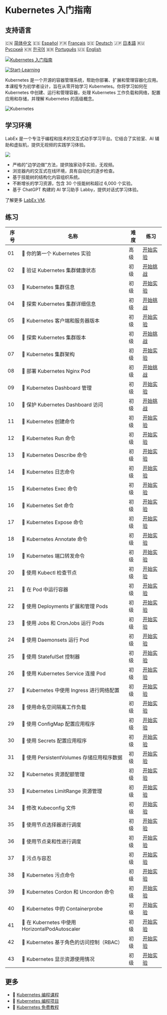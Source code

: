 # Kubernetes 入门指南

## 支持语言

🇨🇳 [简体中文](README_zh.md) 🇪🇸 [Español](README_es.md) 🇫🇷 [Français](README_fr.md) 🇩🇪 [Deutsch](README_de.md) 🇯🇵 [日本語](README_ja.md) 🇷🇺 [Русский](README_ru.md) 🇰🇷 [한국어](README_ko.md) 🇧🇷 [Português](README_pt.md) 🇺🇸 [English](README.md) 

[![Kubernetes 入门指南](https://cover-creator.labex.io/kubernetes-for-noobs.png?lang=zh)](https://labex.io/zh/courses/kubernetes-for-noobs)

[![Start-Learning](https://img.shields.io/badge/Start-Learning-whitesmoke?style=for-the-badge)](https://labex.io/zh/courses/kubernetes-for-noobs)

Kubernetes 是一个开源的容器管理系统，帮助你部署、扩展和管理容器化应用。本课程专为初学者设计，旨在从零开始学习 Kubernetes。你将学习如何在 Kubernetes 中创建、运行和管理容器，处理 Kubernetes 工作负载和网络，配置应用和存储，并理解 Kubernetes 的高级概念。

![Kubernetes](https://img.shields.io/badge/Kubernetes-whitesmoke?style=for-the-badge&logo=kubernetes)


## 学习环境

LabEx 是一个专注于编程和技术的交互式动手学习平台。它结合了实验室、AI 辅助和虚拟机，提供无视频的实践学习体验。

![](https://tutorial-screenshot.getvm.io/images/vm-1725247253.png)

- 严格的"边学边做"方法，提供独家动手实验，无视频。
- 浏览器内的交互式在线环境，具有自动化的逐步检查。
- 基于技能树的结构化内容组织系统。
- 不断增长的学习资源，包含 30 个技能树和超过 6,000 个实验。
- 基于 ChatGPT 构建的 AI 学习助手 Labby，提供对话式学习体验。

了解更多 [LabEx VM](https://support.labex.io/using-labex/virtual-machine).

## 练习

|   序号 | 名称                                            | 难度   | 练习                                                                                                                                 |
|--------|-------------------------------------------------|--------|--------------------------------------------------------------------------------------------------------------------------------------|
|     01 | 📖 你的第一个 Kubernetes 实验                   | 高级   | <a target='_blank' href='https://labex.io/zh/tutorials/kubernetes-your-first-kubernetes-lab-391133'>开始实验</a>                     |
|     02 | 🎯 验证 Kubernetes 集群健康状态                 | 初级   | <a target='_blank' href='https://labex.io/zh/tutorials/kubernetes-verify-kubernetes-cluster-health-433779'>开始挑战</a>              |
|     03 | 📖 Kubernetes 集群信息                          | 初级   | <a target='_blank' href='https://labex.io/zh/tutorials/kubernetes-kubernetes-cluster-information-8426'>开始实验</a>                  |
|     04 | 🎯 探索 Kubernetes 集群详细信息                 | 初级   | <a target='_blank' href='https://labex.io/zh/tutorials/kubernetes-discover-kubernetes-cluster-details-433893'>开始挑战</a>           |
|     05 | 📖 Kubernetes 客户端和服务器版本                | 初级   | <a target='_blank' href='https://labex.io/zh/tutorials/kubernetes-kubernetes-client-and-server-version-9197'>开始实验</a>            |
|     06 | 🎯 探索 Kubernetes 集群版本                     | 初级   | <a target='_blank' href='https://labex.io/zh/tutorials/kubernetes-discover-kubernetes-cluster-versions-434105'>开始挑战</a>          |
|     07 | 📖 Kubernetes 集群架构                          | 初级   | <a target='_blank' href='https://labex.io/zh/tutorials/kubernetes-kubernetes-cluster-architecture-8450'>开始实验</a>                 |
|     08 | 🎯 部署 Kubernetes Nginx Pod                    | 初级   | <a target='_blank' href='https://labex.io/zh/tutorials/kubernetes-deploy-a-kubernetes-nginx-pod-433745'>开始挑战</a>                 |
|     09 | 📖 Kubernetes Dashboard 管理                    | 初级   | <a target='_blank' href='https://labex.io/zh/tutorials/kubernetes-kubernetes-dashboard-management-15042'>开始实验</a>                |
|     10 | 🎯 保护 Kubernetes Dashboard 访问               | 初级   | <a target='_blank' href='https://labex.io/zh/tutorials/kubernetes-secure-kubernetes-dashboard-access-434106'>开始挑战</a>            |
|     11 | 📖 Kubernetes 创建命令                          | 初级   | <a target='_blank' href='https://labex.io/zh/tutorials/kubernetes-kubernetes-create-command-8506'>开始实验</a>                       |
|     12 | 📖 Kubernetes Run 命令                          | 初级   | <a target='_blank' href='https://labex.io/zh/tutorials/kubernetes-kubernetes-run-command-8456'>开始实验</a>                          |
|     13 | 📖 Kubernetes Describe 命令                     | 初级   | <a target='_blank' href='https://labex.io/zh/tutorials/kubernetes-kubernetes-describe-command-8101'>开始实验</a>                     |
|     14 | 📖 Kubernetes 日志命令                          | 初级   | <a target='_blank' href='https://labex.io/zh/tutorials/kubernetes-kubernetes-logs-command-8099'>开始实验</a>                         |
|     15 | 📖 Kubernetes Exec 命令                         | 初级   | <a target='_blank' href='https://labex.io/zh/tutorials/kubernetes-kubernetes-exec-command-8502'>开始实验</a>                         |
|     16 | 📖 Kubernetes Set 命令                          | 初级   | <a target='_blank' href='https://labex.io/zh/tutorials/kubernetes-kubernetes-set-command-8424'>开始实验</a>                          |
|     17 | 📖 Kubernetes Expose 命令                       | 初级   | <a target='_blank' href='https://labex.io/zh/tutorials/kubernetes-kubernetes-expose-command-8452'>开始实验</a>                       |
|     18 | 📖 Kubernetes Annotate 命令                     | 初级   | <a target='_blank' href='https://labex.io/zh/tutorials/kubernetes-kubernetes-annotate-command-9679'>开始实验</a>                     |
|     19 | 📖 Kubernetes 端口转发命令                      | 初级   | <a target='_blank' href='https://labex.io/zh/tutorials/kubernetes-kubernetes-port-forward-command-18494'>开始实验</a>                |
|     20 | 📖 使用 Kubectl 检查节点                        | 初级   | <a target='_blank' href='https://labex.io/zh/tutorials/kubernetes-examine-nodes-with-kubectl-9790'>开始实验</a>                      |
|     21 | 📖 在 Pod 中运行容器                            | 初级   | <a target='_blank' href='https://labex.io/zh/tutorials/kubernetes-running-containers-in-pods-14998'>开始实验</a>                     |
|     22 | 📖 使用 Deployments 扩展和管理 Pods             | 初级   | <a target='_blank' href='https://labex.io/zh/tutorials/kubernetes-scaling-and-managing-pods-with-deployments-9675'>开始实验</a>      |
|     23 | 📖 使用 Jobs 和 CronJobs 运行 Pods              | 初级   | <a target='_blank' href='https://labex.io/zh/tutorials/kubernetes-run-pods-with-jobs-and-cronjobs-11300'>开始实验</a>                |
|     24 | 📖 使用 Daemonsets 运行 Pod                     | 初级   | <a target='_blank' href='https://labex.io/zh/tutorials/kubernetes-running-pod-with-daemonsets-8454'>开始实验</a>                     |
|     25 | 📖 使用 StatefulSet 控制器                      | 初级   | <a target='_blank' href='https://labex.io/zh/tutorials/kubernetes-use-statefulsets-controller-9205'>开始实验</a>                     |
|     26 | 📖 使用 Kubernetes Service 连接 Pod             | 初级   | <a target='_blank' href='https://labex.io/zh/tutorials/kubernetes-connecting-pods-with-kubernetes-services-15815'>开始实验</a>       |
|     27 | 📖 Kubernetes 中使用 Ingress 进行网络配置       | 初级   | <a target='_blank' href='https://labex.io/zh/tutorials/kubernetes-networking-with-ingress-on-kubernetes-9681'>开始实验</a>           |
|     28 | 📖 使用命名空间隔离工作负载                     | 初级   | <a target='_blank' href='https://labex.io/zh/tutorials/kubernetes-isolating-workloads-with-namespaces-9199'>开始实验</a>             |
|     29 | 📖 使用 ConfigMap 配置应用程序                  | 初级   | <a target='_blank' href='https://labex.io/zh/tutorials/kubernetes-configuring-apps-with-configmaps-9689'>开始实验</a>                |
|     30 | 📖 使用 Secrets 配置应用程序                    | 初级   | <a target='_blank' href='https://labex.io/zh/tutorials/kubernetes-configuring-apps-with-secrets-8448'>开始实验</a>                   |
|     31 | 📖 使用 PersistentVolumes 存储应用程序数据      | 初级   | <a target='_blank' href='https://labex.io/zh/tutorials/kubernetes-storing-application-data-with-persistentvolumes-9685'>开始实验</a> |
|     32 | 📖 Kubernetes 资源配额管理                      | 初级   | <a target='_blank' href='https://labex.io/zh/tutorials/kubernetes-kubernetes-resource-quota-management-15823'>开始实验</a>           |
|     33 | 📖 Kubernetes LimitRange 资源管理               | 初级   | <a target='_blank' href='https://labex.io/zh/tutorials/kubernetes-kubernetes-limitrange-resource-management-15819'>开始实验</a>      |
|     34 | 📖 修改 Kubeconfig 文件                         | 初级   | <a target='_blank' href='https://labex.io/zh/tutorials/kubernetes-modify-kubeconfig-files-11297'>开始实验</a>                        |
|     35 | 📖 使用节点选择器进行调度                       | 初级   | <a target='_blank' href='https://labex.io/zh/tutorials/kubernetes-scheduing-with-node-selectors-15001'>开始实验</a>                  |
|     36 | 📖 使用节点亲和性进行调度                       | 初级   | <a target='_blank' href='https://labex.io/zh/tutorials/kubernetes-scheduing-with-node-affinity-18468'>开始实验</a>                   |
|     37 | 📖 污点与容忍                                   | 初级   | <a target='_blank' href='https://labex.io/zh/tutorials/kubernetes-taints-and-tolerations-34029'>开始实验</a>                         |
|     38 | 📖 Kubernetes 污点命令                          | 初级   | <a target='_blank' href='https://labex.io/zh/tutorials/kubernetes-kubernetes-taint-command-9195'>开始实验</a>                        |
|     39 | 📖 Kubernetes Cordon 和 Uncordon 命令           | 初级   | <a target='_blank' href='https://labex.io/zh/tutorials/kubernetes-kubernetes-cordon-and-uncordon-command-9664'>开始实验</a>          |
|     40 | 📖 Kubernetes 中的 Containerprobe               | 初级   | <a target='_blank' href='https://labex.io/zh/tutorials/kubernetes-containerprobe-in-kubernetes-12263'>开始实验</a>                   |
|     41 | 📖 在 Kubernetes 中使用 HorizontalPodAutoscaler | 初级   | <a target='_blank' href='https://labex.io/zh/tutorials/kubernetes-using-horizontalpodautoscaler-in-kubernetes-34031'>开始实验</a>    |
|     42 | 📖 Kubernetes 基于角色的访问控制（RBAC）        | 初级   | <a target='_blank' href='https://labex.io/zh/tutorials/kubernetes-role-based-access-control-on-kubernetes-9203'>开始实验</a>         |
|     43 | 📖 Kubernetes 显示资源使用情况                  | 初级   | <a target='_blank' href='https://labex.io/zh/tutorials/kubernetes-kubernetes-display-resource-usage-11358'>开始实验</a>              |

## 更多

- 🔗 [Kubernetes 编程课程](https://github.com/labex-labs/awesome-programming-courses)
- 🔗 [Kubernetes 编程项目](https://github.com/labex-labs/awesome-programming-projects)
- 🔗 [Kubernetes 免费教程](https://github.com/labex-labs/kubernetes-free-tutorials)


